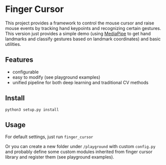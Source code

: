 # Finger Cursor

This project provides a framework to control the mouse cursor and
raise mouse events by tracking hand keypoints and recognizing certain
gestures. 
This version just provides a simple demo 
(using [MediaPipe](https://google.github.io/mediapipe/) 
to get hand landmarks and classify gestures based on landmark coordinates) 
and basic utilities.

## Features

- configurable
- easy to modify (see playground examples)
- unified pipeline for both deep learning and traditional CV methods

## Install

`python3 setup.py install`

## Usage
For default settings, just run `finger_cursor`

Or you can create a new folder under `/playground`
with custom `config.py` and probably define some custom modules inherited from
finger cursor library and register them (see playground examples).
